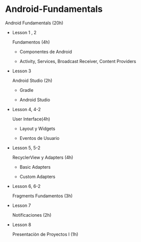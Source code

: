 # Android-Fundamentals
Android Fundamentals (20h)

 - Lesson 1 , 2
    
    Fundamentos (4h)
    
    * Componentes de Android

    * Activity, Services, Broadcast Receiver, Content Providers
     
 - Lesson 3
 
    Android Studio (2h)
    
    * Gradle

    * Android Studio
  
 - Lesson 4, 4-2
 
    User Interface(4h)
 
    * Layout y Widgets

    * Eventos de Usuario
    
 - Lesson 5, 5-2
    
    RecyclerView y Adapters (4h)
 
    * Basic Adapters
    
    * Custom Adapters
    
 - Lesson 6, 6-2
   
   Fragments Fundamentos (3h)
 
 - Lesson 7
   
   Notificaciones (2h)
 
 - Lesson 8
   
   Presentaciòn de Proyectos I (1h)
